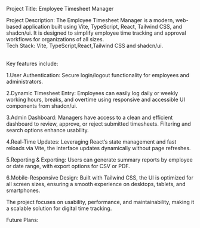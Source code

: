 Project Title: Employee Timesheet Manager

Project Description: The Employee Timesheet Manager is a modern, web-based application built using Vite, TypeScript, React, Tailwind CSS, and shadcn/ui. It is designed to simplify employee 
time tracking and approval workflows for organizations of all sizes.
<br>
Tech Stack: Vite, TypeScript,React,Tailwind CSS and shadcn/ui.

<br>
Key features include:

1.User Authentication: Secure login/logout functionality for employees and administrators.

2.Dynamic Timesheet Entry: Employees can easily log daily or weekly working hours, breaks, and overtime using responsive and accessible UI components from shadcn/ui.

3.Admin Dashboard: Managers have access to a clean and efficient dashboard to review, approve, or reject submitted timesheets. Filtering and search options enhance usability.

4.Real-Time Updates: Leveraging React’s state management and fast reloads via Vite, the interface updates dynamically without page refreshes.

5.Reporting & Exporting: Users can generate summary reports by employee or date range, with export options for CSV or PDF.

6.Mobile-Responsive Design: Built with Tailwind CSS, the UI is optimized for all screen sizes, ensuring a smooth experience on desktops, tablets, and smartphones.

The project focuses on usability, performance, and maintainability, making it a scalable solution for digital time tracking.

Future Plans:
